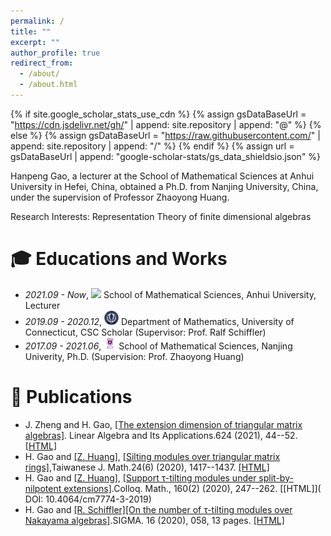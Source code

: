 ```yaml
---
permalink: /
title: ""
excerpt: ""
author_profile: true
redirect_from: 
  - /about/
  - /about.html
---
```


{% if site.google_scholar_stats_use_cdn %}
{% assign gsDataBaseUrl = "https://cdn.jsdelivr.net/gh/" | append: site.repository | append: "@" %}
{% else %}
{% assign gsDataBaseUrl = "https://raw.githubusercontent.com/" | append: site.repository | append: "/" %}
{% endif %}
{% assign url = gsDataBaseUrl | append: "google-scholar-stats/gs_data_shieldsio.json" %}

<span class='anchor' id='about-me'></span>

Hanpeng Gao, a lecturer at the School of Mathematical Sciences at Anhui University in Hefei, China, obtained a Ph.D. from Nanjing University, China, under the supervision of Professor Zhaoyong Huang.

Research Interests: Representation Theory of finite dimensional algebras

# 🎓 Educations and Works
- *2021.09 - Now*, <a href="https://www.ahu.edu.cn/"><img class="svg" src="/images/ahu_logo.png" width="23pt"></a> School of Mathematical Sciences, Anhui University, Lecturer
- *2019.09 - 2020.12*, <a href="https://www.uconn.edu/"><img class="svg" src="/images/uconn.png" width="23pt"></a> Department of Mathematics, University of Connecticut, CSC Scholar (Supervisor: Prof. Ralf Schiffler)
- *2017.09 - 2021.06*, <a href="https://www.nju.edu.cn/"><img class="svg" src="/images/nju.png" width="20pt"></a> School of Mathematical Sciences, Nanjing Univerity, Ph.D. (Supervision: Prof. Zhaoyong Huang)
 

# 📝 Publications 
- J. Zheng and  H. Gao,   [[The extension dimension of triangular matrix algebras]](/pdf/2021-4.pdf). Linear Algebra and Its Applications.624 (2021), 44--52.[[HTML]](https://doi.org/10.1016/j.laa.2021.04.002) 
- H. Gao and [[Z. Huang]](http://maths.nju.edu.cn/~huangzy/),   [[Silting modules over triangular matrix rings]](/pdf/2020-2.pdf),Taiwanese J. Math.24(6) (2020), 1417--1437.
[[HTML]](https://doi.org/10.11650/tjm/200204)
- H. Gao and [[Z. Huang]](http://maths.nju.edu.cn/~huangzy/),   [[Support τ-tilting modules under split-by-nilpotent extensions]]((/pdf/2020-1.pdf)).Colloq. Math., 160(2) (2020), 247--262.
[[HTML]]( DOI: 10.4064/cm7774-3-2019)
- H. Gao and [[R. Schiffler]](https://schiffler.math.uconn.edu/#)[[On the number of τ-tilting modules over Nakayama algebras]](/pdf/2020-0.pdf).SIGMA. 16 (2020), 058, 13 pages.
[[HTML]](  https://doi.org/10.3842/SIGMA.2020.058)



 
